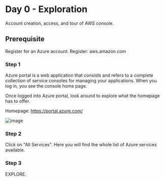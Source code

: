 # Day 0 - Exploration

Account creation, access, and tour of AWS console.

## Prerequisite

Register for an Azure account.
Register: aws.amazon.com


### Step 1

Azure portal is a web application that consists and refers to a complete collection of service consoles for managing your applications. When you log in, you see the console home page.

Once logged into Azure portal, look around to explore what the homepage has to offer.

Homepage: https://portal.azure.com/

![image](https://user-images.githubusercontent.com/97246467/162422289-bc6c6e38-b3e4-4392-bf97-d3c24b14b422.png)

### Step 2

Click on "All Services". Here you will find the whole list of Azure services available.

### Step 3

EXPLORE.

